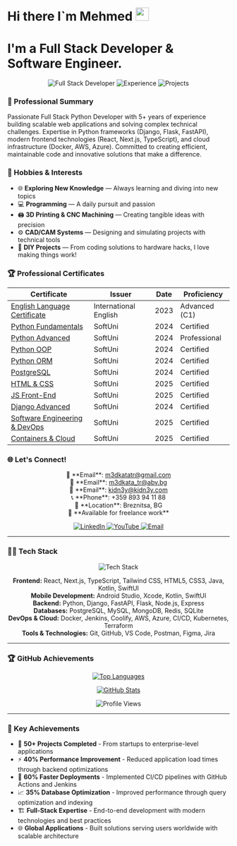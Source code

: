 <!--
**m3dkata/m3dkata** is a ✨ _special_ ✨ repository because its `README.md` (this file) appears on your GitHub profile.

Here are some ideas to get you started:

- 🔭 I'm currently working on ...
- 🌱 I'm currently learning ...
- 👯 I'm looking to collaborate on ...
- 🤔 I'm looking for help with ...
- 💬 Ask me about ...
- 📫 How to reach me: ...
- 😄 Pronouns: ...
- ⚡ Fun fact: ...
<br>
-->

# Hi there I`m Mehmed <img src="https://media.giphy.com/media/hvRJCLFzcasrR4ia7z/giphy.gif" width="30px" height="30px">
# I'm a Full Stack Developer & Software Engineer.

<p align="center">
  <img src="https://img.shields.io/badge/Full Stack Developer-💻-blue?style=for-the-badge&logo=python&logoColor=white" alt="Full Stack Developer">
  <img src="https://img.shields.io/badge/5%2B Years Experience-⭐-yellow?style=for-the-badge&logo=work&logoColor=white" alt="Experience">
  <img src="https://img.shields.io/badge/50%2B Projects Completed-🚀-green?style=for-the-badge&logo=rocket&logoColor=white" alt="Projects">
</p>

### 🎯 Professional Summary
Passionate Full Stack Python Developer with 5+ years of experience building scalable web applications and solving complex technical challenges. Expertise in Python frameworks (Django, Flask, FastAPI), modern frontend technologies (React, Next.js, TypeScript), and cloud infrastructure (Docker, AWS, Azure). Committed to creating efficient, maintainable code and innovative solutions that make a difference.

### 🎨 Hobbies & Interests
- 🌐 **Exploring New Knowledge** — Always learning and diving into new topics
- 💻 **Programming** — A daily pursuit and passion
- 🖨️ **3D Printing & CNC Machining** — Creating tangible ideas with precision
- ⚙️ **CAD/CAM Systems** — Designing and simulating projects with technical tools
- 📐 **DIY Projects** — From coding solutions to hardware hacks, I love making things work!

### 🏆 Professional Certificates
| Certificate | Issuer | Date | Proficiency |
|-------------|--------|------|-------------|
| [English Language Certificate](https://internationalenglishtest.com/verify-certificate/35E5B14-35E5B1D-35E32DF/) | International English | 2023 | Advanced (C1) |
| [Python Fundamentals](https://softuni.bg/certificates/details/222536/b459ac5d) | SoftUni | 2024 | Certified |
| [Python Advanced](https://softuni.bg/certificates/details/203869/91e32d95) | SoftUni | 2024 | Professional |
| [Python OOP](https://softuni.bg/certificates/details/211623/86899b92) | SoftUni | 2024 | Certified |
| [Python ORM](https://softuni.bg/certificates/details/221504/66dfec51) | SoftUni | 2024 | Certified |
| [PostgreSQL](https://softuni.bg/certificates/details/217142/6fd8b86f) | SoftUni | 2024 | Certified |
| [HTML & CSS](https://softuni.bg/certificates/details/237937/2d6191d2) | SoftUni | 2025 | Certified |
| [JS Front-End](https://softuni.bg/certificates/details/242272/8422fb20) | SoftUni | 2025 | Certified |
| [Django Advanced](https://softuni.bg/certificates/details/233316/df631ee7) | SoftUni | 2024 | Certified |
| [Software Engineering & DevOps](https://softuni.bg/certificates/details/246542/4e1acba0) | SoftUni | 2025 | Certified |
| [Containers & Cloud](https://softuni.bg/certificates/details/250163/0f1b7cea) | SoftUni | 2025 | Certified |

### 🌐 Let's Connect!
<p align="center">
  📧 **Email**: <a href="mailto:m3dkatatr@gmail.com">m3dkatatr@gmail.com</a><br>
  📧 **Email**: <a href="mailto:m3dkata_tr@abv.bg">m3dkata_tr@abv.bg</a><br>
  📧 **Email**: <a href="mailto:kidn3y@kidn3y.com">kidn3y@kidn3y.com</a><br>
  📞 **Phone**: +359 893 94 11 88<br>
  📍 **Location**: Breznitsa, BG<br>
  💼 **Available for freelance work**
</p>

<p align="center">
  <a href="https://www.linkedin.com/in/mehmed-cherkez-609143255/">
    <img src="https://img.shields.io/badge/-LinkedIn-0077B5?style=for-the-badge&logo=linkedin&logoColor=white" alt="LinkedIn">
  </a>
  <a href="https://www.youtube.com/@medkatacherkezov6634">
    <img src="https://img.shields.io/badge/-YouTube-FF0000?style=for-the-badge&logo=youtube&logoColor=white" alt="YouTube">
  </a>
  <a href="mailto:m3dkatatr@gmail.com">
    <img src="https://img.shields.io/badge/-Email-D14836?style=for-the-badge&logo=gmail&logoColor=white" alt="Email">
  </a>
</p>

---

### 👨‍💻 Tech Stack
<p align="center">
  <img src="https://skillicons.dev/icons?i=python,django,flask,fastapi,react,nextjs,typescript,tailwind,html,css,java,kotlin,swift,androidstudio,xcode,aws,azure,docker,jenkins,postgresql,mysql,mongodb,redis,git,github,vscode,postman&perline=12" alt="Tech Stack">
</p>

<p align="center">
  <strong>Frontend:</strong> React, Next.js, TypeScript, Tailwind CSS, HTML5, CSS3, Java, Kotlin, SwiftUI<br>
  <strong>Mobile Development:</strong> Android Studio, Xcode, Kotlin, SwiftUI<br>
  <strong>Backend:</strong> Python, Django, FastAPI, Flask, Node.js, Express<br>
  <strong>Databases:</strong> PostgreSQL, MySQL, MongoDB, Redis, SQLite<br>
  <strong>DevOps & Cloud:</strong> Docker, Jenkins, Coolify, AWS, Azure, CI/CD, Kubernetes, Terraform<br>
  <strong>Tools & Technologies:</strong> Git, GitHub, VS Code, Postman, Figma, Jira
</p>

---

### 🏆 GitHub Achievements
<p align="center">
  <a href="https://github.com/anuraghazra/github-readme-stats">
    <img src="https://github-stats-git-main-m3dkatas-projects.vercel.app/api/top-langs/?username=m3dkata&layout=compact&theme=synthwave" alt="Top Languages">
  </a>
</p>

<p align="center">
  <a href="https://github.com/anuraghazra/github-readme-stats">
    <img src="https://github-stats-git-main-m3dkatas-projects.vercel.app/api?username=m3dkata&show_icons=true&theme=synthwave&show=reviews,discussions_started,discussions_answered,prs_merged,prs_merged_percentage" alt="GitHub Stats">
  </a>
</p>

<p align="center">
  <img src="https://komarev.com/ghpvc/?username=m3dkata&style=for-the-badge&color=blue" alt="Profile Views">
</p>

---

### 💼 Key Achievements
- 🚀 **50+ Projects Completed** - From startups to enterprise-level applications
- ⚡ **40% Performance Improvement** - Reduced application load times through backend optimizations
- 🔄 **60% Faster Deployments** - Implemented CI/CD pipelines with GitHub Actions and Jenkins
- 📈 **35% Database Optimization** - Improved performance through query optimization and indexing
- 🏗️ **Full-Stack Expertise** - End-to-end development with modern technologies and best practices
- 🌐 **Global Applications** - Built solutions serving users worldwide with scalable architecture
</p>
